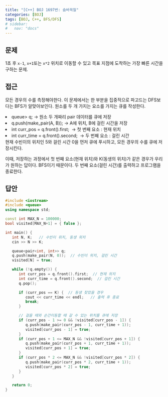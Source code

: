 ```yaml
---
title: "[C++] BOJ 1697번: 숨바꼭질"
categories: [BOJ]
tags: [BOJ, C++, BFS/DFS]
# sidebar:
#   nav: "docs"
---
```



## 문제

1초 후 `x-1`, `x+1`또는 `x*2` 위치로 이동할 수 있고 목표 지점에 도착하는 가장 빠른 시간을 구하는 문제.

## 접근

모든 경우의 수를 측정해야한다. 이 문제에서는 한 부분을 집중적으로 파고드는 DFS보다는 BFS가 알맞아보인다. 원소를 두 개 가지는 요소를 가지는 큐를 작성한다. 

<div>
<li>queue<pair<int, int>> q; → 원소 두 개짜리 pair 데이터를 큐에 저장</li >
<li>q.push(make_pair(A, B)); → A에 위치, B에 걸린 시간을 저장</li>
<li>int curr_pos = q.front().first;  → 첫 번째 요소 : 현재 위치</li>
<li>int curr_time = q.front().second;  → 두 번째 요소 : 걸린 시간</li>

</div>
현재 수빈이의 위치인 5와 걸린 시간 0을 먼저 큐에 푸시하고, 모든 경우의 수를 큐에 저장시킨다. 

이때, 저장하는 과정에서 첫 번째 요소(현재 위치)와 K(동생의 위치)가 같은 경우가 우리가 원하는 답이다. BFS이기 때문이다. 두 번째 요소(걸린 시간)를 출력하고 프로그램을 종료한다. 

## 답안

```cpp
#include <iostream>
#include <queue>
using namespace std;

const int MAX_N = 100000;
bool visited[MAX_N+1] = { false };  

int main() {
   int N, K;   // 수빈이 위치, 동생 위치
   cin >> N >> K;

   queue<pair<int, int>> q; 
   q.push(make_pair(N, 0));  // 수빈이 위치, 걸린 시간
   visited[N] = true;  

   while (!q.empty()) {
      int curr_pos = q.front().first;  // 현재 위치
      int curr_time = q.front().second;  // 걸린 시간
      q.pop();

      if (curr_pos == K) {  // 동생 찾았을 경우
         cout << curr_time << endl;   // 출력 후 종료
         break;
      }

      // 걸을 때와 순간이동할 때 갈 수 있는 위치를 큐에 저장
      if (curr_pos - 1 >= 0 && !visited[curr_pos - 1]) {
         q.push(make_pair(curr_pos - 1, curr_time + 1));
         visited[curr_pos - 1] = true;
      }
      if (curr_pos + 1 <= MAX_N && !visited[curr_pos + 1]) {
         q.push(make_pair(curr_pos + 1, curr_time + 1));
         visited[curr_pos + 1] = true;
      }
      if (curr_pos * 2 <= MAX_N && !visited[curr_pos * 2]) {
         q.push(make_pair(curr_pos * 2, curr_time + 1));
         visited[curr_pos * 2] = true;
      }
   }

   return 0;
}
```